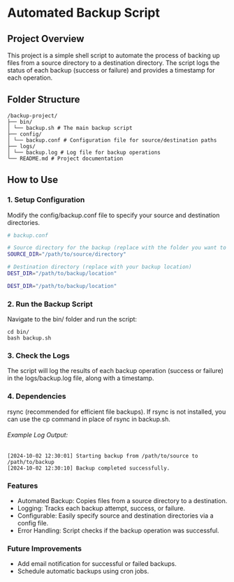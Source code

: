 # Automated Backup Script

## Project Overview

This project is a simple shell script to automate the process of backing up files from a source directory to a destination directory. The script logs the status of each backup (success or failure) and provides a timestamp for each operation.

## Folder Structure

```
/backup-project/
├── bin/
│ └── backup.sh # The main backup script
├── config/
│ └── backup.conf # Configuration file for source/destination paths
├── logs/
│ └── backup.log # Log file for backup operations
└── README.md # Project documentation
```

## How to Use

### 1. Setup Configuration

Modify the config/backup.conf file to specify your source and destination directories.

```bash
# backup.conf

# Source directory for the backup (replace with the folder you want to back up)
SOURCE_DIR="/path/to/source/directory"

# Destination directory (replace with your backup location)
DEST_DIR="/path/to/backup/location"

DEST_DIR="/path/to/backup/location"
```

### 2. Run the Backup Script

Navigate to the bin/ folder and run the script:

```
cd bin/
bash backup.sh
```

### 3. Check the Logs

The script will log the results of each backup operation (success or failure) in the logs/backup.log file, along with a timestamp.

### 4. Dependencies

rsync (recommended for efficient file backups). If rsync is not installed, you can use the cp command in place of rsync in backup.sh.

###### Example Log Output:

```
[2024-10-02 12:30:01] Starting backup from /path/to/source to /path/to/backup
[2024-10-02 12:30:10] Backup completed successfully.
```

### Features

- Automated Backup: Copies files from a source directory to a destination.
- Logging: Tracks each backup attempt, success, or failure.
- Configurable: Easily specify source and destination directories via a config file.
- Error Handling: Script checks if the backup operation was successful.

### Future Improvements

- Add email notification for successful or failed backups.
- Schedule automatic backups using cron jobs.
